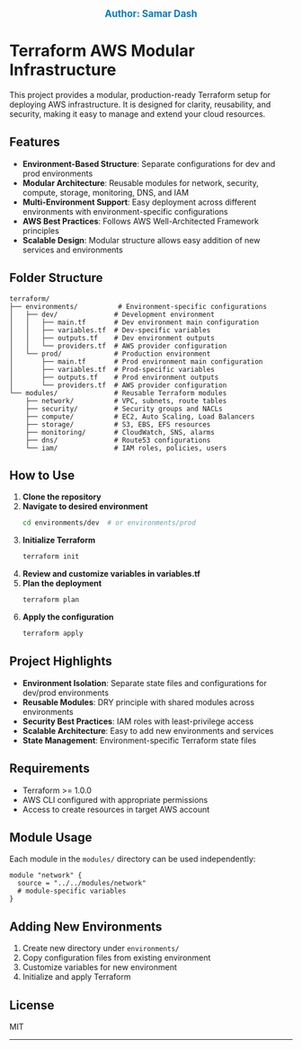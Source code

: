 <p align="center">
  <b><span style="font-size:1.2em; color:#007acc;">Author: Samar Dash</span></b>
</p>

# Terraform AWS Modular Infrastructure

This project provides a modular, production-ready Terraform setup for deploying AWS infrastructure. It is designed for clarity, reusability, and security, making it easy to manage and extend your cloud resources.

## Features

- **Environment-Based Structure**: Separate configurations for dev and prod environments
- **Modular Architecture**: Reusable modules for network, security, compute, storage, monitoring, DNS, and IAM
- **Multi-Environment Support**: Easy deployment across different environments with environment-specific configurations
- **AWS Best Practices**: Follows AWS Well-Architected Framework principles
- **Scalable Design**: Modular structure allows easy addition of new services and environments

## Folder Structure

```
terraform/
├── environments/          # Environment-specific configurations
│   ├── dev/              # Development environment
│   │   ├── main.tf       # Dev environment main configuration
│   │   ├── variables.tf  # Dev-specific variables
│   │   ├── outputs.tf    # Dev environment outputs
│   │   └── providers.tf  # AWS provider configuration
│   └── prod/             # Production environment
│       ├── main.tf       # Prod environment main configuration
│       ├── variables.tf  # Prod-specific variables
│       ├── outputs.tf    # Prod environment outputs
│       └── providers.tf  # AWS provider configuration
└── modules/              # Reusable Terraform modules
    ├── network/          # VPC, subnets, route tables
    ├── security/         # Security groups and NACLs
    ├── compute/          # EC2, Auto Scaling, Load Balancers
    ├── storage/          # S3, EBS, EFS resources
    ├── monitoring/       # CloudWatch, SNS, alarms
    ├── dns/              # Route53 configurations
    └── iam/              # IAM roles, policies, users
```

## How to Use

1. **Clone the repository**
2. **Navigate to desired environment**
   ```sh
   cd environments/dev  # or environments/prod
   ```
3. **Initialize Terraform**
   ```sh
   terraform init
   ```
4. **Review and customize variables in variables.tf**
5. **Plan the deployment**
   ```sh
   terraform plan
   ```
6. **Apply the configuration**
   ```sh
   terraform apply
   ```

## Project Highlights
- **Environment Isolation**: Separate state files and configurations for dev/prod environments
- **Reusable Modules**: DRY principle with shared modules across environments
- **Security Best Practices**: IAM roles with least-privilege access
- **Scalable Architecture**: Easy to add new environments and services
- **State Management**: Environment-specific Terraform state files

## Requirements
- Terraform >= 1.0.0
- AWS CLI configured with appropriate permissions
- Access to create resources in target AWS account

## Module Usage
Each module in the `modules/` directory can be used independently:

```hcl
module "network" {
  source = "../../modules/network"
  # module-specific variables
}
```

## Adding New Environments
1. Create new directory under `environments/`
2. Copy configuration files from existing environment
3. Customize variables for new environment
4. Initialize and apply Terraform

## License
MIT

---

